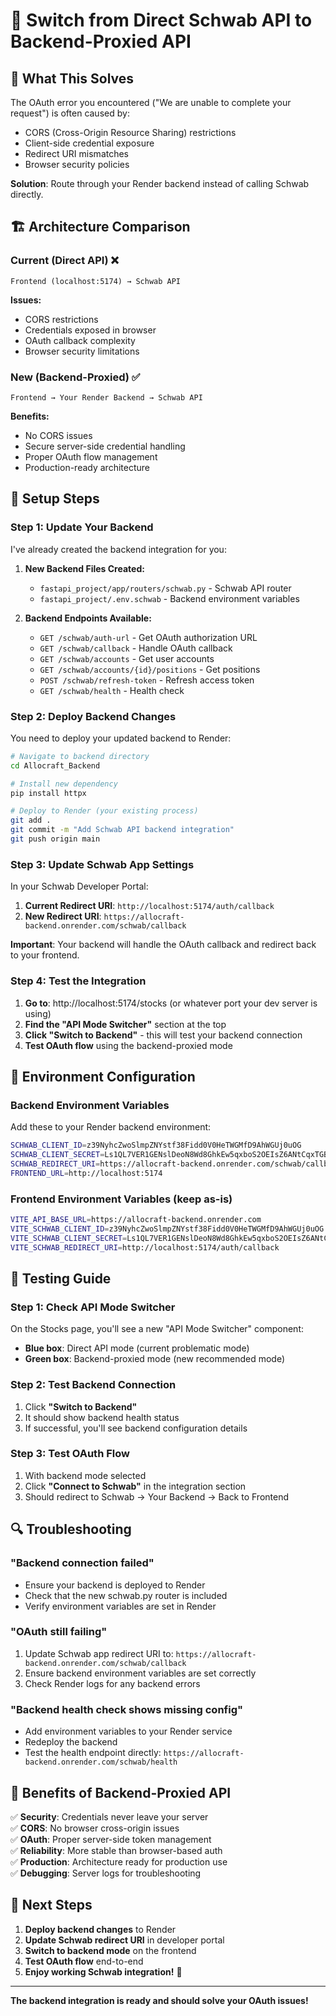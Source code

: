 # 🔄 Switch from Direct Schwab API to Backend-Proxied API

## 🎯 **What This Solves**

The OAuth error you encountered ("We are unable to complete your request") is often caused by:
- CORS (Cross-Origin Resource Sharing) restrictions
- Client-side credential exposure
- Redirect URI mismatches
- Browser security policies

**Solution**: Route through your Render backend instead of calling Schwab directly.

## 🏗️ **Architecture Comparison**

### **Current (Direct API)** ❌
```
Frontend (localhost:5174) → Schwab API
```
**Issues:**
- CORS restrictions
- Credentials exposed in browser
- OAuth callback complexity
- Browser security limitations

### **New (Backend-Proxied)** ✅
```
Frontend → Your Render Backend → Schwab API
```
**Benefits:**
- No CORS issues
- Secure server-side credential handling
- Proper OAuth flow management
- Production-ready architecture

## 🚀 **Setup Steps**

### **Step 1: Update Your Backend**

I've already created the backend integration for you:

1. **New Backend Files Created:**
   - `fastapi_project/app/routers/schwab.py` - Schwab API router
   - `fastapi_project/.env.schwab` - Backend environment variables

2. **Backend Endpoints Available:**
   - `GET /schwab/auth-url` - Get OAuth authorization URL
   - `GET /schwab/callback` - Handle OAuth callback
   - `GET /schwab/accounts` - Get user accounts
   - `GET /schwab/accounts/{id}/positions` - Get positions
   - `POST /schwab/refresh-token` - Refresh access token
   - `GET /schwab/health` - Health check

### **Step 2: Deploy Backend Changes**

You need to deploy your updated backend to Render:

```bash
# Navigate to backend directory
cd Allocraft_Backend

# Install new dependency
pip install httpx

# Deploy to Render (your existing process)
git add .
git commit -m "Add Schwab API backend integration"
git push origin main
```

### **Step 3: Update Schwab App Settings**

In your Schwab Developer Portal:
1. **Current Redirect URI**: `http://localhost:5174/auth/callback`
2. **New Redirect URI**: `https://allocraft-backend.onrender.com/schwab/callback`

**Important**: Your backend will handle the OAuth callback and redirect back to your frontend.

### **Step 4: Test the Integration**

1. **Go to**: http://localhost:5174/stocks (or whatever port your dev server is using)
2. **Find the "API Mode Switcher"** section at the top
3. **Click "Switch to Backend"** - this will test your backend connection
4. **Test OAuth flow** using the backend-proxied mode

## 🔧 **Environment Configuration**

### **Backend Environment Variables**
Add these to your Render backend environment:
```bash
SCHWAB_CLIENT_ID=z39NyhcZwoSlmpZNYstf38Fidd0V0HeTWGMfD9AhWGUj0uOG
SCHWAB_CLIENT_SECRET=Ls1QL7VER1GENslDeoN8Wd8GhkEw5qxboS2OEIsZ6ANtCqxTGBW2ZY6KEcVLCTUU
SCHWAB_REDIRECT_URI=https://allocraft-backend.onrender.com/schwab/callback
FRONTEND_URL=http://localhost:5174
```

### **Frontend Environment Variables** (keep as-is)
```bash
VITE_API_BASE_URL=https://allocraft-backend.onrender.com
VITE_SCHWAB_CLIENT_ID=z39NyhcZwoSlmpZNYstf38Fidd0V0HeTWGMfD9AhWGUj0uOG
VITE_SCHWAB_CLIENT_SECRET=Ls1QL7VER1GENslDeoN8Wd8GhkEw5qxboS2OEIsZ6ANtCqxTGBW2ZY6KEcVLCTUU
VITE_SCHWAB_REDIRECT_URI=http://localhost:5174/auth/callback
```

## 🧪 **Testing Guide**

### **Step 1: Check API Mode Switcher**
On the Stocks page, you'll see a new "API Mode Switcher" component:
- **Blue box**: Direct API mode (current problematic mode)
- **Green box**: Backend-proxied mode (new recommended mode)

### **Step 2: Test Backend Connection**
1. Click **"Switch to Backend"**
2. It should show backend health status
3. If successful, you'll see backend configuration details

### **Step 3: Test OAuth Flow**
1. With backend mode selected
2. Click **"Connect to Schwab"** in the integration section
3. Should redirect to Schwab → Your Backend → Back to Frontend

## 🔍 **Troubleshooting**

### **"Backend connection failed"**
- Ensure your backend is deployed to Render
- Check that the new schwab.py router is included
- Verify environment variables are set in Render

### **"OAuth still failing"**
1. Update Schwab app redirect URI to: `https://allocraft-backend.onrender.com/schwab/callback`
2. Ensure backend environment variables are set correctly
3. Check Render logs for any backend errors

### **"Backend health check shows missing config"**
- Add environment variables to your Render service
- Redeploy the backend
- Test the health endpoint directly: `https://allocraft-backend.onrender.com/schwab/health`

## 🎉 **Benefits of Backend-Proxied API**

✅ **Security**: Credentials never leave your server  
✅ **CORS**: No browser cross-origin issues  
✅ **OAuth**: Proper server-side token management  
✅ **Reliability**: More stable than browser-based auth  
✅ **Production**: Architecture ready for production use  
✅ **Debugging**: Server logs for troubleshooting  

## 🚀 **Next Steps**

1. **Deploy backend changes** to Render
2. **Update Schwab redirect URI** in developer portal
3. **Switch to backend mode** on the frontend
4. **Test OAuth flow** end-to-end
5. **Enjoy working Schwab integration!** 🎊

---

**The backend integration is ready and should solve your OAuth issues!**
